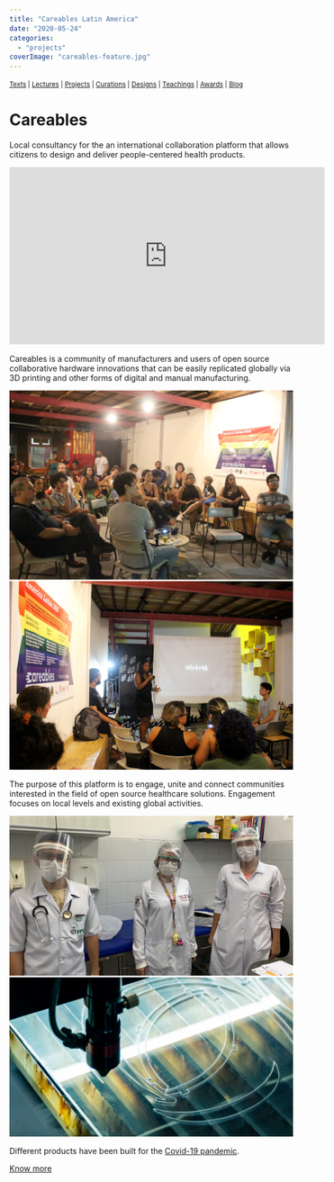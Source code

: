 ```yaml
---
title: "Careables Latin America"
date: "2020-05-24"
categories: 
  - "projects"
coverImage: "careables-feature.jpg"
---
```


<small>[Texts](../texts.html) | [Lectures](../lectures.html) | [Projects](../projects.html) | [Curations](../curation.html) | [Designs](../designs.html) | [Teachings](../teachings.html) | [Awards](../awards.html) | <a href="https://readruiz.medium.com/" target="_blank">Blog</a></small>

# Careables

Local consultancy for the an international collaboration platform that allows citizens to design and deliver people-centered health products.

<iframe width="560" height="315" src="https://www.youtube.com/embed/x_duDPdcKMk?si=QOaG7_KNsi2jUueG" title="YouTube video player" frameborder="0" allow="accelerometer; autoplay; clipboard-write; encrypted-media; gyroscope; picture-in-picture; web-share" referrerpolicy="strict-origin-when-cross-origin" allowfullscreen></iframe>
    
Careables is a community of manufacturers and users of open source collaborative hardware innovations that can be easily replicated globally via 3D printing and other forms of digital and manual manufacturing.

<img src="images/careables01.jpg" alt="" />
    
<img src="images/careables02.jpg" alt="" />

The purpose of this platform is to engage, unite and connect communities interested in the field of open source healthcare solutions. Engagement focuses on local levels and existing global activities.

<img src="images/careables03.jpg" alt="" />
    
<img src="images/careables04.jpg" alt="" />

Different products have been built for the [Covid-19 pandemic](https://medium.com/@readruiz/the-first-month-of-a-maker-lab-against-covid-19-in-northeastern-brazil-121d161be705).

[Know more](http://careables.org)
